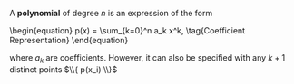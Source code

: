 A **polynomial** of degree $n$ is an expression of the form

\begin{equation}
p(x) = \sum_{k=0}^n a_k x^k, \tag{Coefficient Representation}
\end{equation}

where $a_k$ are coefficients. However, it can also be specified with any $k+1$ distinct points $\\{ p(x_i) \\}$